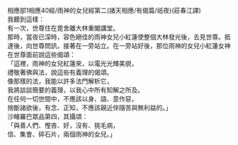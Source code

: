 相應部1相應40經/雨神的女兒經第二(諸天相應/有偈篇/祇夜)(莊春江譯)  
我聽到這樣：  
有一次，世尊住在毘舍離大林重閣講堂。  
那時，當夜已深時，容色絕佳的雨神女兒小紅蓮使整個大林發光後，去見世尊。抵達後，向世尊問訊，接著在一旁站立。在一旁站好後，那位雨神的女兒小紅蓮女神在世尊面前說這些偈頌：  
「這裡，雨神的女兒紅蓮來，以電光光輝美貌，  
禮敬著佛與法，說這些有義理的偈頌。  
像那樣的法，我能以許多法門解析它，  
我將談談簡要的義理，以我心中所有知解之所及。  
在任何一切世間中，不應該以身、語、意作惡，  
捨斷諸欲後，有念、正知，不應該親近伴隨苦與無利益的。」  
沙睹羅巴眾品第四，其攝頌：  
「與善人們、慳吝、好，沒有、挑毛病，  
信、集會、碎石片，兩個雨神的女兒。」  
  
  
